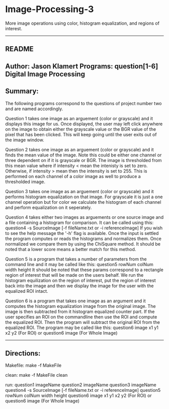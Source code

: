 # Image-Processing-3
More image operations using color, histogram equalization, and regions of interest.

----------------------------------------------------------------------------
README
----------------------------------------------------------------------------
Author: Jason Klamert
Programs: question[1-6]
Digital Image Processing
----------------------------------------------------------------------------
Summary:
----------------------------------------------------------------------------

The following programs correspond to the questions of project number two and
are named accordingly.

Question 1 takes one image as an arguement (color or grayscale) and it 
displays this image for us. Once displayed, the user may left click anywhere
on the image to obtain either the grayscale value or the BGR value of the
pixel that has been clicked. This will keep going until the user exits
out of the image window.

Question 2 takes one image as an arguement (color or grayscale) and it finds
the mean value of the image. Note this could be either one channel or three
dependent on if it is grayscale or BGR. The image is thresholded from this
mean value where if intensity < mean the intenisty is set to zero. Otherwise,
if intensity > mean then the intensity is set to 255. This is performed on
each channel of a color image as well to produce a thresholded image.

Question 3 takes one image as an arguement (color or grayscale) and it
performs histogram equalization on that image. For grayscale it is just a 
one channel operation but for color we calculate the histogram of each
channel and perform equalization on it seperately.

Question 4 takes either two images as arguements or one source image and a
file containing a histogram for comparison. It can be called using this:
	question4 -s SourceImage [-f fileName.txt or -i referenceImage]
If you wish to see the help message the '-h' flag is available. Once the 
input is settled the program computes or reads the histograms and normalizes
them. Once normalized we compare them by using the ChiSquare method. It should
be noted that a lower score means a better match for this method.

Question 5 is a program that takes a number of parameters from the command line
and it may be called like this:
	question5 rowNum colNum width height
It should be noted that these params correspond to a rectangle region of interest
that will be made on the users behalf. We run the histogram equilization on the
region of interest, put the region of interest back into the image and then
we display the image for the user with the equalized ROI intact.

Question 6 is a program that takes one image as an argument and it computes
the histogram equalization image from the original image. The image is then
subtracted from it histogram equalized counter part. If the user specifies
an ROI on the commandline then use the ROI and compute the equalized ROI.
Then the program will subtract the original ROI from the equalized ROI.
The program may be called like this:
	question6 image x1 y1 x2 y2 	(For ROI)
	or
	question6 image			(For Whole Image)

----------------------------------------------------------------------------
Directions:
----------------------------------------------------------------------------

Makefile:
	make -f MakeFile

clean:
	make -f MakeFile clean

run:
	question1 imageName
	question2 imageName
	question3 imageName
	question4 -s SourceImage [-f fileName.txt or -i referenceImage]
	question5 rowNum colNum width height
        question6 image x1 y1 x2 y2     (For ROI)
        or
        question6 image                 (For Whole Image)


